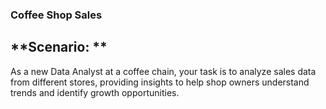 
### **Coffee Shop Sales**

## **Scenario: **
As a new Data Analyst at a coffee chain, your task is to analyze sales data from different stores, providing insights to help shop owners understand trends and identify growth opportunities.
